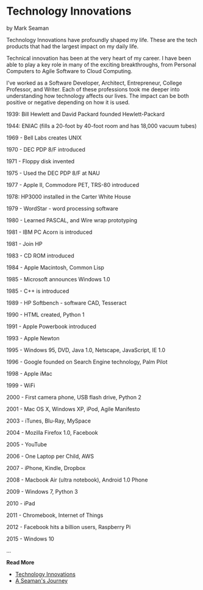 # Technology Innovations

by Mark Seaman

Technology Innovations have profoundly shaped my life. These are the tech products that had the
largest impact on my daily life.

Technical innovation has been at the very heart of my career. I have been able to play a key role in
many of the exciting breakthroughs, from Personal Computers to Agile Software to Cloud Computing.

I've worked as a Software Developer, Architect, Entrepreneur, College Professor, and Writer. Each of
these professions took me deeper into understanding how technology affects our lives. The impact
can be both positive or negative depending on how it is used.

1939: Bill Hewlett and David Packard founded Hewlett-Packard

1944: ENIAC (fills a 20-foot by 40-foot room and has 18,000 vacuum tubes)

1969 - Bell Labs creates UNIX

1970 - DEC PDP 8/F introduced

1971 - Floppy disk invented

1975 - Used the DEC PDP 8/F  at NAU

1977 - Apple II, Commodore PET, TRS-80 introduced

1978: HP3000 installed in the Carter White House

1979 - WordStar - word processing software

1980 - Learned PASCAL, and Wire wrap prototyping

1981 - IBM PC Acorn is introduced

1981 - Join HP

1983 - CD ROM introduced

1984 - Apple Macintosh, Common Lisp

1985 - Microsoft announces Windows 1.0

1985 - C++ is introduced

1989 - HP Softbench - software CAD, Tesseract

1990 - HTML created, Python 1

1991 - Apple Powerbook introduced

1993 - Apple Newton

1995 - Windows 95, DVD, Java 1.0, Netscape, JavaScript, IE 1.0

1996 - Google founded on Search Engine technology, Palm Pilot

1998 - Apple iMac

1999 - WiFi

2000 - First camera phone, USB flash drive, Python 2

2001 - Mac OS X, Windows XP, iPod, Agile Manifesto

2003 - iTunes, Blu-Ray, MySpace

2004 - Mozilla Firefox 1.0, Facebook

2005 - YouTube

2006 - One Laptop per Child, AWS

2007 - iPhone, Kindle, Dropbox

2008 - Macbook Air (ultra notebook), Android 1.0 Phone

2009 - Windows 7, Python 3

2010 - iPad

2011 - Chromebook, Internet of Things

2012 - Facebook hits a billion users, Raspberry Pi

2015 - Windows 10

...

**Read More**

* [Technology Innovations](https://seamansguide.com/book/journey/TechTimeline.md)
* [A Seaman's Journey](https://seamansguide.com/book/journey)

